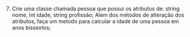 07. Crie uma classe chamada pessoa que possui os atributos de:
	string nome, 
	int idade, 
	string profissão;
Alem dos métodos de alteração dos atributos, faça um metodo para calcular a idade de uma pessoa em anos bissextos;
